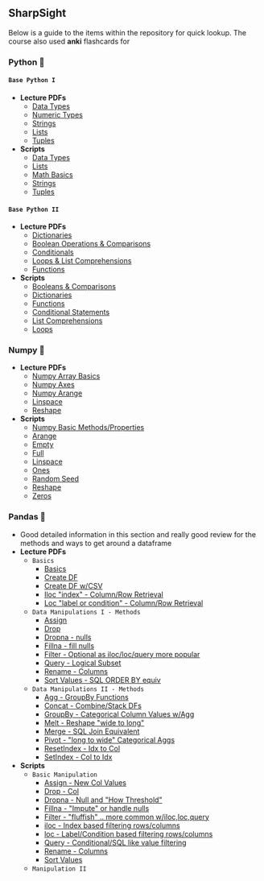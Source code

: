 ## **SharpSight**
Below is a guide to the items within the repository for quick lookup. The course also used **anki** flashcards for  

### **Python** 🐍
#### **`Base Python I`**
* **Lecture PDFs**
    - [Data Types](/SharpSight/Base%20Python/pdfs/1_data-types.pdf)
    - [Numeric Types](/SharpSight/Base%20Python/pdfs/2_ints-floats-and-math-basics.pdf)
    - [Strings](/SharpSight/Base%20Python/pdfs/3_strings.pdf)
    - [Lists](/SharpSight/Base%20Python/pdfs/4_lists.pdf)
    - [Tuples](/SharpSight/Base%20Python/pdfs/5_tuples.pdf)
* **Scripts**
    - [Data Types](/SharpSight/Base%20Python/py_scripts/python_data-types.py)
    - [Lists](/SharpSight/Base%20Python/py_scripts/python_lists.py)
    - [Math Basics](/SharpSight/Base%20Python/py_scripts/python_math-basics.py)
    - [Strings](/SharpSight/Base%20Python/py_scripts/python_strings.py)
    - [Tuples](/SharpSight/Base%20Python/py_scripts/python_tuples.py)

#### **`Base Python II`**
* **Lecture PDFs**
    - [Dictionaries](/SharpSight/Base%20Python%20II/pdfs/6_dictionaries.pdf)
    - [Boolean Operations & Comparisons](/SharpSight/Base%20Python%20II/pdfs/7_boolean-ops-and-comparisons.pdf)
    - [Conditionals](/SharpSight/Base%20Python%20II/pdfs/8_if-else.pdf)
    - [Loops & List Comprehensions](/SharpSight/Base%20Python%20II/pdfs/9_loops-and-list-comps.pdf)
    - [Functions](/SharpSight/Base%20Python%20II/pdfs/10_functions.pdf)
* **Scripts**
    - [Booleans & Comparisons](/SharpSight/Base%20Python%20II/scripts/python_booleans-and-comparisons.py)
    - [Dictionaries](/SharpSight/Base%20Python%20II/scripts/python_dictionaries.py)
    - [Functions](/SharpSight/Base%20Python%20II/scripts/python_functions.py)
    - [Conditional Statements](/SharpSight/Base%20Python%20II/scripts/python_if-else-statements.py)
    - [List Comprehensions](/SharpSight/Base%20Python%20II/scripts/python_list-comprehensions.py)
    - [Loops](/SharpSight/Base%20Python%20II/scripts/python_loops.py)

### **Numpy** 🥧
* **Lecture PDFs**
    - [Numpy Array Basics](/SharpSight/Numpy/pdfs/1_numpy-array-basics.pdf)
    - [Numpy Axes](/SharpSight/Numpy/pdfs/3_numpy-axes.pdf)
    - [Numpy Arange](/SharpSight/Numpy/pdfs/4_numpy-arange.pdf)
    - [Linspace](/SharpSight/Numpy/pdfs/5_numpy-linspace.pdf)
    - [Reshape](/SharpSight/Numpy/pdfs/6_reshape.pdf)
* **Scripts**
    - [Numpy Basic Methods/Properties](/SharpSight/Numpy/Scripts/Numpy_Tmp.py)
    - [Arange](/SharpSight/Numpy/Scripts/numpy-arange.py)
    - [Empty](/SharpSight/Numpy/Scripts/numpy-empty.py)
    - [Full](/SharpSight/Numpy/Scripts/numpy-full.py)
    - [Linspace](/SharpSight/Numpy/Scripts/numpy-linspace.py)
    - [Ones](/SharpSight/Numpy/Scripts/numpy-ones.py)
    - [Random Seed](/SharpSight/Numpy/Scripts/numpy-random-seed.py)
    - [Reshape](/SharpSight/Numpy/Scripts/numpy-reshape.py)
    - [Zeros](/SharpSight/Numpy/Scripts/numpy-zeros.py)

### **Pandas** 🐼
* Good detailed information in this section and really good review for the methods and ways to get around a dataframe
* **Lecture PDFs**
    - `Basics`
        * [Basics](/SharpSight/Pandas/Basics/1_pandas-basics.pdf)
        * [Create DF](/SharpSight/Pandas/Basics/2a_create-dataframes-rawdata.pdf)
        * [Create DF w/CSV](/SharpSight/Pandas/Basics/2b_create-dataframes-csv.pdf)
        * [Iloc "index" - Column/Row Retrieval](/SharpSight/Pandas/Basics/4a_iloc.pdf)
        * [Loc "label or condition" - Column/Row Retrieval](/SharpSight/Pandas/Basics/4b_loc.pdf)
    - `Data Manipulations I - Methods`
        * [Assign](/SharpSight/Pandas/DManip_I/pandas_assign.pdf)
        * [Drop](/SharpSight/Pandas/DManip_I/pandas-drop.pdf)
        * [Dropna - nulls](/SharpSight/Pandas/DManip_I/pandas-dropna.pdf)
        * [Fillna - fill nulls](/SharpSight/Pandas/DManip_I/pandas-fillna.pdf)
        * [Filter - Optional as iloc/loc/query more popular](/SharpSight/Pandas/DManip_I/pandas-filter.pdf)
        * [Query - Logical Subset](/SharpSight/Pandas/DManip_I/pandas-query.pdf)
        * [Rename - Columns](/SharpSight/Pandas/DManip_I/pandas-rename.pdf)
        * [Sort Values - SQL ORDER BY equiv](/SharpSight/Pandas/DManip_I/pandas-sort_values.pdf)
    - `Data Manipulations II - Methods`
        * [Agg - GroupBy Functions](/SharpSight/Pandas/DManip_II/pandas_agg.pdf)
        * [Concat - Combine/Stack DFs](/SharpSight/Pandas/DManip_II/pandas-concat.pdf)
        * [GroupBy - Categorical Column Values w/Agg](/SharpSight/Pandas/DManip_II/pandas-groupby.pdf)
        * [Melt - Reshape "wide to long"](/SharpSight/Pandas/DManip_II/pandas-melt.pdf)
        * [Merge - SQL Join Equivalent](/SharpSight/Pandas/DManip_II/pandas-merge.pdf)
        * [Pivot - "long to wide" Categorical Aggs](/SharpSight/Pandas/DManip_II/pandas-pivot.pdf)
        * [ResetIndex - Idx to Col](/SharpSight/Pandas/DManip_II/pandas-reset-index.pdf)
        * [SetIndex - Col to Idx](/SharpSight/Pandas/DManip_II/pandas-set-index.pdf)
* **Scripts**
    - `Basic Manipulation`
        * [Assign - New Col Values](/SharpSight/Pandas/Scripts/Basic_Manip_I/assign.py)
        * [Drop - Col](/SharpSight/Pandas/Scripts/Basic_Manip_I/drop.py)
        * [Dropna - Null and "How Threshold"](/SharpSight/Pandas/Scripts/Basic_Manip_I/dropna.py)
        * [Fillna - "Impute" or handle nulls](/SharpSight/Pandas/Scripts/Basic_Manip_I/fillna.py)
        * [Filter - "fluffish" .. more common w/iloc,loc,query](/SharpSight/Pandas/Scripts/Basic_Manip_I/filter.py)
        * [iloc - Index based filtering rows/columns](/SharpSight/Pandas/Scripts/Basic_Manip_I/iloc.py)
        * [loc - Label/Condition based filtering rows/columns](/SharpSight/Pandas/Scripts/Basic_Manip_I/loc.py)
        * [Query - Conditional/SQL like value filtering](/SharpSight/Pandas/Scripts/Basic_Manip_I/query.py)
        * [Rename - Columns](/SharpSight/Pandas/Scripts/Basic_Manip_I/rename.py)
        * [Sort Values](/SharpSight/Pandas/Scripts/Basic_Manip_I/sort-values.py)
    - `Manipulation II`
        




